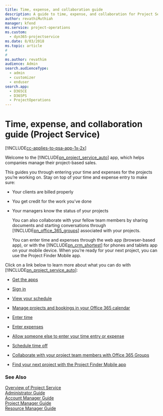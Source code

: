 ```yaml
---
title: Time, expense, and collaboration guide
description: A guide to time, expense, and collaboration for Project Service
author: revathiMuthiah
manager: kfend
ms.service: project-operations
ms.custom: 
  - dyn365-projectservice
ms.date: 8/03/2018
ms.topic: article
#
#
ms.author: revathim
audience: Admin
search.audienceType: 
  - admin
  - customizer
  - enduser
search.app: 
  - D365CE
  - D365PS
  - ProjectOperations
---
```

# Time, expense, and collaboration guide (Project Service)

[!INCLUDE[cc-applies-to-psa-app-1x-2x](../includes/cc-applies-to-psa-app-1x-2x.md)]

Welcome to the [!INCLUDE[pn_project_service_auto](../includes/pn-project-service-auto.md)] app, which helps companies manage their project-based sales. 
  
 This guides you through entering your time and expenses for the projects you’re working on. Stay on top of your time and expense entry to make sure:  
  
- Your clients are billed properly  
  
- You get credit for the work you’ve done  
  
- Your managers know the status of your projects  
  
  You can also collaborate with your fellow team members by sharing documents and starting conversations through [!INCLUDE[pn_office_365_groups](../includes/pn-office-365-groups.md)] associated with your projects.  
  
  You can enter time and expenses through the web app (browser-based app), or with the [!INCLUDE[pn_crm_shortest](../includes/pn-crm-shortest.md)] for phones and tablets app on your mobile device. When you’re ready for your next project, you can use the Project Finder Mobile app.  
  
Click on a link below to learn more about what you can do with [!INCLUDE[pn_project_service_auto](../includes/pn-project-service-auto.md)]:  
  
-   [Get the apps](../psa/get-apps.md)  
  
-   [Sign in](../psa/sign-in.md)  
  
-   [View your schedule](../psa/view-schedule.md)  
  
-   [Manage projects and bookings in your Office 365 calendar](../psa/manage-project-bookings-office-365-calendar.md)  
  
-   [Enter time](../psa/enter-time.md)  
  
-   [Enter expenses](../psa/enter-expenses.md)  
  
-   [Allow someone else to enter your time entry or expense](../psa/allow-someone-else-enter-time-entry-expense.md)  
  
-   [Schedule time off](../psa/schedule-time-off.md)  
  
-   [Collaborate with your project team members with Office 365 Groups](../psa/collaborate-project-team-members-office-365-groups.md)  
  
-   [Find your next project with the Project Finder Mobile app](../psa/find-next-project-finder-mobile-app.md)  
  
### See Also  
 [Overview of Project Service](../psa/overview.md)   
 [Administrator Guide](../psa/admin-guide.md)   
 [Account Manager Guide](../psa/account-manager-guide.md)   
 [Project Manager Guide](../psa/project-manager-guide.md)   
 [Resource Manager Guide](../psa/resource-manager-guide.md)   
